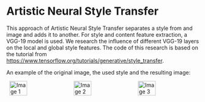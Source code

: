 # Artistic Neural Style Transfer
This approach of Artistic Neural Style Transfer separates a style from and image and adds it to another. For style and content feature extraction, a VGG-19 model is used. We research the influence of different VGG-19 layers on the local and global style features. The code of this research is based on the tutorial from https://www.tensorflow.org/tutorials/generative/style_transfer.

An example of the original image, the used style and the resulting image:

<div style="display: flex; justify-content: space-around; align-items: center;">
  <img src="img/content" alt="Image 1" width="30%" />
  <img src="img/style" alt="Image 2" width="30%" />
  <img src="img/result" alt="Image 3" width="30%" />
</div>
